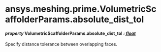 <a id="ansys-meshing-prime-volumetricscaffolderparams-absolute-dist-tol"></a>

# ansys.meshing.prime.VolumetricScaffolderParams.absolute_dist_tol

<a id="ansys.meshing.prime.VolumetricScaffolderParams.absolute_dist_tol"></a>

#### *property* VolumetricScaffolderParams.absolute_dist_tol *: [float](https://docs.python.org/3.11/library/functions.html#float)*

Specify distance tolerance between overlapping faces.

<!-- !! processed by numpydoc !! -->
